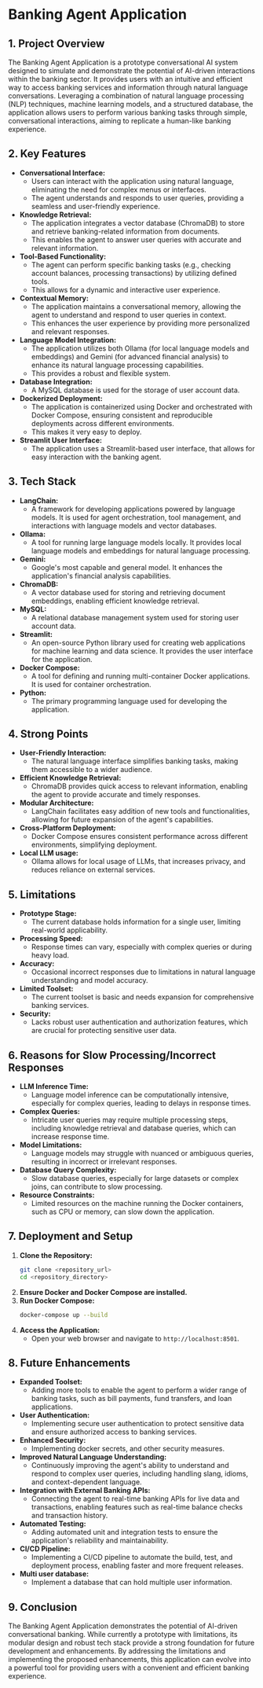 # Banking Agent Application

## 1. Project Overview

The Banking Agent Application is a prototype conversational AI system designed to simulate and demonstrate the potential of AI-driven interactions within the banking sector. It provides users with an intuitive and efficient way to access banking services and information through natural language conversations. Leveraging a combination of natural language processing (NLP) techniques, machine learning models, and a structured database, the application allows users to perform various banking tasks through simple, conversational interactions, aiming to replicate a human-like banking experience.

## 2. Key Features

* **Conversational Interface:**
    * Users can interact with the application using natural language, eliminating the need for complex menus or interfaces.
    * The agent understands and responds to user queries, providing a seamless and user-friendly experience.
* **Knowledge Retrieval:**
    * The application integrates a vector database (ChromaDB) to store and retrieve banking-related information from documents.
    * This enables the agent to answer user queries with accurate and relevant information.
* **Tool-Based Functionality:**
    * The agent can perform specific banking tasks (e.g., checking account balances, processing transactions) by utilizing defined tools.
    * This allows for a dynamic and interactive user experience.
* **Contextual Memory:**
    * The application maintains a conversational memory, allowing the agent to understand and respond to user queries in context.
    * This enhances the user experience by providing more personalized and relevant responses.
* **Language Model Integration:**
    * The application utilizes both Ollama (for local language models and embeddings) and Gemini (for advanced financial analysis) to enhance its natural language processing capabilities.
    * This provides a robust and flexible system.
* **Database Integration:**
    * A MySQL database is used for the storage of user account data.
* **Dockerized Deployment:**
    * The application is containerized using Docker and orchestrated with Docker Compose, ensuring consistent and reproducible deployments across different environments.
    * This makes it very easy to deploy.
* **Streamlit User Interface:**
    * The application uses a Streamlit-based user interface, that allows for easy interaction with the banking agent.

## 3. Tech Stack

* **LangChain:**
    * A framework for developing applications powered by language models. It is used for agent orchestration, tool management, and interactions with language models and vector databases.
* **Ollama:**
    * A tool for running large language models locally. It provides local language models and embeddings for natural language processing.
* **Gemini:**
    * Google's most capable and general model. It enhances the application's financial analysis capabilities.
* **ChromaDB:**
    * A vector database used for storing and retrieving document embeddings, enabling efficient knowledge retrieval.
* **MySQL:**
    * A relational database management system used for storing user account data.
* **Streamlit:**
    * An open-source Python library used for creating web applications for machine learning and data science. It provides the user interface for the application.
* **Docker Compose:**
    * A tool for defining and running multi-container Docker applications. It is used for container orchestration.
* **Python:**
    * The primary programming language used for developing the application.

## 4. Strong Points

* **User-Friendly Interaction:**
    * The natural language interface simplifies banking tasks, making them accessible to a wider audience.
* **Efficient Knowledge Retrieval:**
    * ChromaDB provides quick access to relevant information, enabling the agent to provide accurate and timely responses.
* **Modular Architecture:**
    * LangChain facilitates easy addition of new tools and functionalities, allowing for future expansion of the agent's capabilities.
* **Cross-Platform Deployment:**
    * Docker Compose ensures consistent performance across different environments, simplifying deployment.
* **Local LLM usage:**
    * Ollama allows for local usage of LLMs, that increases privacy, and reduces reliance on external services.

## 5. Limitations

* **Prototype Stage:**
    * The current database holds information for a single user, limiting real-world applicability.
* **Processing Speed:**
    * Response times can vary, especially with complex queries or during heavy load.
* **Accuracy:**
    * Occasional incorrect responses due to limitations in natural language understanding and model accuracy.
* **Limited Toolset:**
    * The current toolset is basic and needs expansion for comprehensive banking services.
* **Security:**
    * Lacks robust user authentication and authorization features, which are crucial for protecting sensitive user data.

## 6. Reasons for Slow Processing/Incorrect Responses

* **LLM Inference Time:**
    * Language model inference can be computationally intensive, especially for complex queries, leading to delays in response times.
* **Complex Queries:**
    * Intricate user queries may require multiple processing steps, including knowledge retrieval and database queries, which can increase response time.
* **Model Limitations:**
    * Language models may struggle with nuanced or ambiguous queries, resulting in incorrect or irrelevant responses.
* **Database Query Complexity:**
    * Slow database queries, especially for large datasets or complex joins, can contribute to slow processing.
* **Resource Constraints:**
    * Limited resources on the machine running the Docker containers, such as CPU or memory, can slow down the application.

## 7. Deployment and Setup

1.  **Clone the Repository:**
    ```bash
    git clone <repository_url>
    cd <repository_directory>
    ```
2.  **Ensure Docker and Docker Compose are installed.**
3.  **Run Docker Compose:**
    ```bash
    docker-compose up --build
    ```
4.  **Access the Application:**
    * Open your web browser and navigate to `http://localhost:8501`.

## 8. Future Enhancements

* **Expanded Toolset:**
    * Adding more tools to enable the agent to perform a wider range of banking tasks, such as bill payments, fund transfers, and loan applications.
* **User Authentication:**
    * Implementing secure user authentication to protect sensitive data and ensure authorized access to banking services.
* **Enhanced Security:**
    * Implementing docker secrets, and other security measures.
* **Improved Natural Language Understanding:**
    * Continuously improving the agent's ability to understand and respond to complex user queries, including handling slang, idioms, and context-dependent language.
* **Integration with External Banking APIs:**
    * Connecting the agent to real-time banking APIs for live data and transactions, enabling features such as real-time balance checks and transaction history.
* **Automated Testing:**
    * Adding automated unit and integration tests to ensure the application's reliability and maintainability.
* **CI/CD Pipeline:**
    * Implementing a CI/CD pipeline to automate the build, test, and deployment process, enabling faster and more frequent releases.
* **Multi user database:**
    * Implement a database that can hold multiple user information.

## 9. Conclusion

The Banking Agent Application demonstrates the potential of AI-driven conversational banking. While currently a prototype with limitations, its modular design and robust tech stack provide a strong foundation for future development and enhancements. By addressing the limitations and implementing the proposed enhancements, this application can evolve into a powerful tool for providing users with a convenient and efficient banking experience.